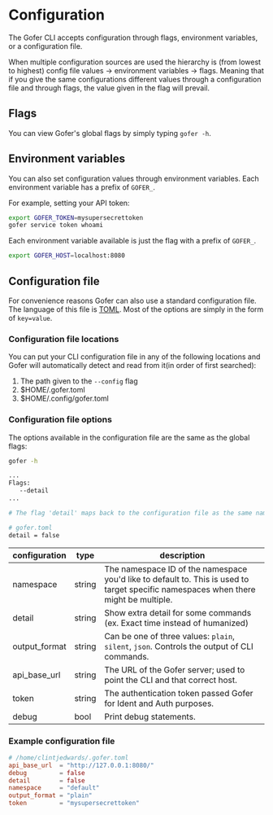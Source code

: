 # Configuration

The Gofer CLI accepts configuration through flags, environment variables, or a configuration file.

When multiple configuration sources are used the hierarchy is (from lowest to highest)
config file values -> environment variables -> flags. Meaning that if you give the same configurations different
values through a configuration file and through flags, the value given in the flag will prevail.

## Flags

You can view Gofer's global flags by simply typing `gofer -h`.

## Environment variables

You can also set configuration values through environment variables. Each environment variable has a prefix
of `GOFER_`.

For example, setting your API token:

```bash
export GOFER_TOKEN=mysupersecrettoken
gofer service token whoami
```

Each environment variable available is just the flag with a prefix of `GOFER_`.

```bash
export GOFER_HOST=localhost:8080
```

## Configuration file

For convenience reasons Gofer can also use a standard configuration file. The language of this file is
[TOML](https://toml.io/en/). Most of the options are simply in the form of `key=value`.

### Configuration file locations

You can put your CLI configuration file in any of the following locations and Gofer will automatically
detect and read from it(in order of first searched):

1. The path given to the `--config` flag
2. $HOME/.gofer.toml
3. $HOME/.config/gofer.toml

### Configuration file options

The options available in the configuration file are the same as the global flags:

```bash
gofer -h

...
Flags:
   --detail
...

# The flag 'detail' maps back to the configuration file as the same name

# gofer.toml
detail = false
```

| configuration | type   | description                                                                                                                          |
| ------------- | ------ | ------------------------------------------------------------------------------------------------------------------------------------ |
| namespace     | string | The namespace ID of the namespace you'd like to default to. This is used to target specific namespaces when there might be multiple. |
| detail        | string | Show extra detail for some commands (ex. Exact time instead of humanized)                                                            |
| output_format | string | Can be one of three values: `plain`, `silent`, `json`. Controls the output of CLI commands.                                          |
| api_base_url  | string | The URL of the Gofer server; used to point the CLI and that correct host.                                                            |
| token         | string | The authentication token passed Gofer for Ident and Auth purposes.                                                                   |
| debug         | bool   | Print debug statements.                                                                                                              |

### Example configuration file

```toml
# /home/clintjedwards/.gofer.toml
api_base_url  = "http://127.0.0.1:8080/"
debug         = false
detail        = false
namespace     = "default"
output_format = "plain"
token         = "mysupersecrettoken"
```
